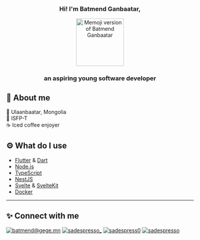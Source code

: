 <div style="text-align:center;">
<h3 align="center">Hi! I'm Batmend Ganbaatar,</h3>
<p align="center"><img src="https://user-images.githubusercontent.com/51638223/226281237-a1e71cc4-a117-4cfe-8a05-4b8436ffed02.PNG" alt="Memoji version of Batmend Ganbaatar" width="128" height="128"></p>
<h3 align="center">an aspiring young software developer</h3>
</div>

## 🧑 About me

📍 Ulaanbaatar, Mongolia <br />
🧿 ISFP-T <br />
☕ Iced coffee enjoyer

## ⚙️ What do I use

* [Flutter](https://flutter.dev/) & [Dart](https://dart.dev/)
* [Node.js](https://nodejs.org)
* [TypeScript](https://www.typescriptlang.org/)
* [NestJS](https://nestjs.com/)
* [Svelte](https://svelte.dev/) & [SvelteKit](https://kit.svelte.dev/)
* [Docker](https://www.docker.com/)

<!-- ## 💼 My projects

### Gegee Guitar

A free guitar tab platform where anyone can use & upload tabs. Available on Web, Android, and iOS. See it 

### moment_dart

[moment.js](https://momentjs.com/) inspired DateTime manipulation/display library. See it on [pub.dev](https://pub.dev/packages/moment_dart) -->


<hr>

## ✨ Connect with me

[![batmend@gege.mn](https://img.shields.io/badge/batmend%40gege.mn-8500a6?style=for-the-badge&logo=maildotru&logoColor=f5f6fa)](mailto:batmend@gege.mn) [![sadespresso_](https://img.shields.io/badge/sadespresso__-1d9bf0?style=for-the-badge&logo=twitter&logoColor=f5f6fa)](https://twitter.com/sadespresso_) [![sadespress0](https://img.shields.io/badge/sadespress0-2374E1?style=for-the-badge&logo=facebook&logoColor=f5f6fa)](https://www.facebook.com/sadespress0/) [![sadespresso](https://img.shields.io/badge/sadespresso-E1306C?style=for-the-badge&logo=instagram&logoColor=f5f6fa)](https://www.instagram.com/sadespresso)